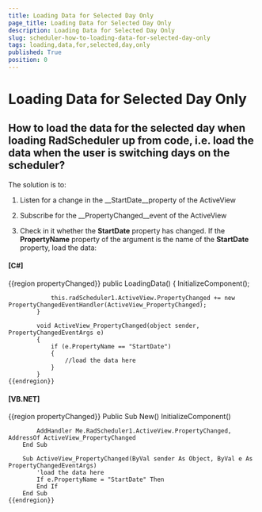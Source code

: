 ```yaml
---
title: Loading Data for Selected Day Only
page_title: Loading Data for Selected Day Only
description: Loading Data for Selected Day Only
slug: scheduler-how-to-loading-data-for-selected-day-only
tags: loading,data,for,selected,day,only
published: True
position: 0
---
```


# Loading Data for Selected Day Only



## How to load the data for the selected day when loading RadScheduler up from code, i.e. load the data when the user is switching days on the scheduler?

The solution is to:

1. Listen for a change in the __StartDate__property of the ActiveView

1. Subscribe for the __PropertyChanged__event of the ActiveView

1. Check in it whether the __StartDate__ property has changed. If the __PropertyName__ property of the argument is the name of the __StartDate__ property, load the data:
        		
          			

#### __[C#]__

{{region propertyChanged}}
	        public LoadingData()
	        {
	            InitializeComponent();
	
	            this.radScheduler1.ActiveView.PropertyChanged += new PropertyChangedEventHandler(ActiveView_PropertyChanged);
	        }
	
	        void ActiveView_PropertyChanged(object sender, PropertyChangedEventArgs e)
	        {
	            if (e.PropertyName == "StartDate")
	            {
	                //load the data here
	            }
	        }
	{{endregion}}



#### __[VB.NET]__

{{region propertyChanged}}
	    Public Sub New()
	        InitializeComponent()
	
	        AddHandler Me.RadScheduler1.ActiveView.PropertyChanged, AddressOf ActiveView_PropertyChanged
	    End Sub
	
	    Sub ActiveView_PropertyChanged(ByVal sender As Object, ByVal e As PropertyChangedEventArgs)
	        'load the data here
	        If e.PropertyName = "StartDate" Then
	        End If
	    End Sub
	{{endregion}}




